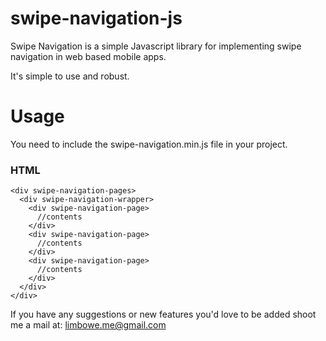 # swipe-navigation-js

Swipe Navigation is a simple Javascript library for implementing swipe navigation in web based mobile apps.

It's simple to use and robust.

# Usage
You need to include the swipe-navigation.min.js file in your project.

### HTML
```
<div swipe-navigation-pages>
  <div swipe-navigation-wrapper>
    <div swipe-navigation-page>
      //contents
    </div>
    <div swipe-navigation-page>
      //contents
    </div>
    <div swipe-navigation-page>
      //contents
    </div>
  </div>
</div>

```

 If you have any suggestions or new features you'd love to be added shoot me a mail at: limbowe.me@gmail.com
